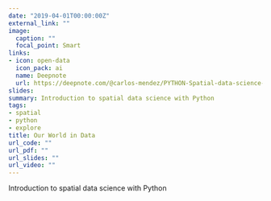 ```yaml
---
date: "2019-04-01T00:00:00Z"
external_link: ""
image:
  caption: ""
  focal_point: Smart
links:
- icon: open-data
  icon_pack: ai
  name: Deepnote
  url: https://deepnote.com/@carlos-mendez/PYTHON-Spatial-data-science-4dda4dc4-af8c-48fd-9bdf-7b18a5efef8e
slides: 
summary: Introduction to spatial data science with Python
tags:
- spatial
- python
- explore
title: Our World in Data
url_code: ""
url_pdf: ""
url_slides: ""
url_video: ""
---
```


Introduction to spatial data science with Python

